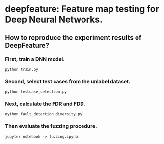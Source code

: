 # deepfeature: Feature map testing for Deep Neural Networks.

## How to reproduce the experiment results of DeepFeature?


### First, train a DNN model.
```
python train.py
```

### Second, select test cases from the unlabel dataset.

```
python testcase_selection.py
```

### Next, calculate the FDR and FDD.

```
oython fault_detection_diversity.py
```

### Then evaluate the fuzzing procedure.

```
jupyter notebook -> fuzzing.ipynb.
```
